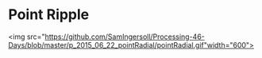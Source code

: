 # Point Ripple
<img src="https://github.com/SamIngersoll/Processing-46-Days/blob/master/p_2015_06_22_pointRadial/pointRadial.gif"width="600">
